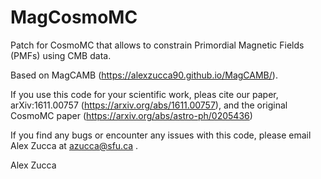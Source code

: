 # MagCosmoMC
Patch for CosmoMC that allows to constrain Primordial Magnetic Fields (PMFs) using CMB data.

Based on MagCAMB (https://alexzucca90.github.io/MagCAMB/).

If you use this code for your scientific work, pleas cite our paper, arXiv:1611.00757 (https://arxiv.org/abs/1611.00757), and the original CosmoMC paper (https://arxiv.org/abs/astro-ph/0205436)

If you find any bugs or encounter any issues with this code, please email Alex Zucca at azucca@sfu.ca .

Alex Zucca
